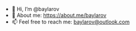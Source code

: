 - 👋 Hi, I’m @baylarov
- 👀 About me: https://about.me/baylarov
- 📫 Feel free to reach me: baylarov@outlook.com

<!---
baylarov/baylarov is a ✨ special ✨ repository because its `README.md` (this file) appears on your GitHub profile.
You can click the Preview link to take a look at your changes.
--->
